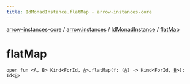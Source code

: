 ```yaml
---
title: IdMonadInstance.flatMap - arrow-instances-core
---
```


[arrow-instances-core](../../index.html) / [arrow.instances](../index.html) / [IdMonadInstance](index.html) / [flatMap](./flat-map.html)

# flatMap

`open fun <A, B> Kind<ForId, `[`A`](flat-map.html#A)`>.flatMap(f: (`[`A`](flat-map.html#A)`) -> Kind<ForId, `[`B`](flat-map.html#B)`>): Id<`[`B`](flat-map.html#B)`>`